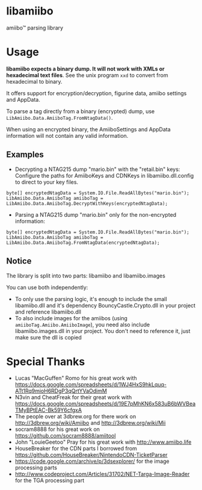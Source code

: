 libamiibo
========
amiibo™ parsing library

Usage
=====
**libamiibo expects a binary dump. It will not work with XMLs or hexadecimal text files**.  See the unix program `xxd` to convert from hexadecimal to binary.

It offers support for encryption/decryption, figurine data, amiibo settings and AppData.

To parse a tag directly from a binary (encrypted) dump, use ```LibAmiibo.Data.AmiiboTag.FromNtagData()```.

When using an encrypted binary, the AmiiboSettings and AppData information will not contain any valid information.

Examples
--------

- Decrypting a NTAG215 dump "mario.bin" with the "retail.bin" keys:
Configure the paths for AmiiboKeys and CDNKeys in libamiibo.dll.config to direct to your key files.
```
byte[] encryptedNtagData = System.IO.File.ReadAllBytes("mario.bin");
LibAmiibo.Data.AmiiboTag amiiboTag = LibAmiibo.Data.AmiiboTag.DecryptWithKeys(encryptedNtagData);
```

- Parsing a NTAG215 dump "mario.bin" only for the non-encrypted information:
```
byte[] encryptedNtagData = System.IO.File.ReadAllBytes("mario.bin");
LibAmiibo.Data.AmiiboTag amiiboTag = LibAmiibo.Data.AmiiboTag.FromNtagData(encryptedNtagData);
```

Notice
------
The library is split into two parts: libamiibo and libamiibo.images

You can use both independently:

- To only use the parsing logic, it's enough to include the small libamiibo.dll and it's dependency BouncyCastle.Crypto.dll in your project and reference libamiibo.dll
- To also include images for the amiibos (using `amiiboTag.Amiibo.AmiiboImage`), you need also include libamiibo.images.dll in your project. You don't need to reference it, just make sure the dll is copied

Special Thanks
==============
- Lucas "MacGuffen" Romo for his great work with https://docs.google.com/spreadsheets/d/1WJ4HxS9hkLquq-ATt1Rq9mioH6RDgP3qQrtYVaOdimM
- N3vin and CheatFreak for their great work with https://docs.google.com/spreadsheets/d/19E7pMhKN6x583uB6bWVBeaTMyBPtEAC-Bk59Y6cfgxA
- The people over at 3dbrew.org for there work on http://3dbrew.org/wiki/Amiibo and http://3dbrew.org/wiki/Mii
- socram8888 for his great work on https://github.com/socram8888/amiitool
- John "LouieGeetoo" Pray for his great work with http://www.amiibo.life
- HouseBreaker for the CDN parts I borrowed from https://github.com/HouseBreaker/NintendoCDN-TicketParser
- https://code.google.com/archive/p/3dsexplorer/ for the image processing parts
- http://www.codeproject.com/Articles/31702/NET-Targa-Image-Reader for the TGA processing part
